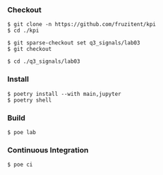 ### Checkout
```shell
$ git clone -n https://github.com/fruzitent/kpi
$ cd ./kpi

$ git sparse-checkout set q3_signals/lab03
$ git checkout

$ cd ./q3_signals/lab03
```

### Install
```shell
$ poetry install --with main,jupyter
$ poetry shell
```

### Build
```shell
$ poe lab
```

### Continuous Integration
```shell
$ poe ci
```
